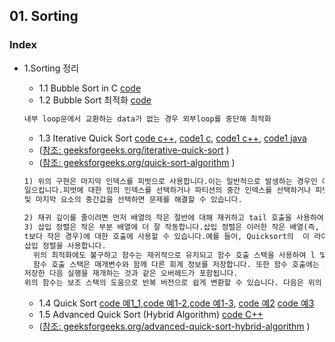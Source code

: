 
## 01. Sorting
### Index
* 1.Sorting 정리
  * 1.1 Bubble Sort in C [code](https://github.com/csbyun-data/C-Pro/blob/main/chap04/Sorting/BubbleSort1.c)
  * 1.2 Bubble Sort 최적화 [code](https://github.com/csbyun-data/C-Pro/blob/main/chap04/Sorting/BubbleSort2.c)
  ```c
  내부 loop문에서 교환하는 data가 없는 경우 외부loop를 중단해 최적화
  ```
  * 1.3 Iterative Quick Sort [code c++](https://github.com/csbyun-data/C-Pro/blob/main/chap04/Sorting/Iterative_Quick_Sort1.cpp), [code1 c](https://github.com/csbyun-data/C-Pro/blob/main/chap04/Sorting/Iterative_recursive_Quick_Sort1.c), [code1 c++](https://github.com/csbyun-data/C-Pro/blob/main/chap04/Sorting/Iterative_recursive_Quick_Sort1.cpp), [code1 java](https://github.com/csbyun-data/C-Pro/blob/main/chap04/Sorting/Iterative_recursive_Quick_sort1.java)
  * ([참조: geeksforgeeks.org/iterative-quick-sort](https://www.geeksforgeeks.org/iterative-quick-sort/) )
  * ([참조: geeksforgeeks.org/quick-sort-algorithm](https://www.geeksforgeeks.org/quick-sort-algorithm/) )
  
  ```txt
  1) 위의 구현은 마지막 인덱스를 피벗으로 사용합니다.이는 일반적으로 발생하는 경우인 이미 정렬된 배열에서 최악의 동작을
  일으킵니다.피벗에 대한 임의 인덱스를 선택하거나 파티션의 중간 인덱스를 선택하거나 피벗에 대한 파티션의 첫 번째, 중간
  및 마지막 요소의 중간값을 선택하면 문제를 해결할 수 있습니다.
  
  2) 재귀 깊이를 줄이려면 먼저 배열의 작은 절반에 대해 재귀하고 tail 호출을 사용하여 다른 절반으로 재귀합니다.
  3) 삽입 정렬은 작은 부분 배열에 더 잘 작동합니다.삽입 정렬은 이러한 작은 배열(즉, 길이가 실험적으로 결정된 임계값
  t보다 작은 경우)에 대한 호출에 사용할 수 있습니다.예를 들어, Quicksort의  이 라이브러리 구현은 크기 7 미만의
  삽입 정렬을 사용합니다.
    위의 최적화에도 불구하고 함수는 재귀적으로 유지되고 함수 호출 스택을 사용하여 l 및 h의 중간 값을 저장합니다.
    함수 호출 스택은 매개변수와 함께 다른 회계 정보를 저장합니다. 또한 함수 호출에는 호출자 함수의 활성화 레코드를
  저장한 다음 실행을 재개하는 것과 같은 오버헤드가 포함됩니다.
  위의 함수는 보조 스택의 도움으로 반복 버전으로 쉽게 변환할 수 있습니다. 다음은 위의 재귀 코드의 반복 구현입니다. 
  ```
  * 1.4 Quick Sort [code 예1_1](https://github.com/csbyun-data/C-Pro/blob/main/chap04/Sorting/Quick_Sort1.cpp),[code 예1-2](https://github.com/csbyun-data/C-Pro/blob/main/chap04/Sorting/Quick_Sort1_1.cpp),[code 예1-3](https://github.com/csbyun-data/C-Pro/blob/main/chap04/Sorting/Quick_Sort1_2.cpp), [code 예2](https://github.com/csbyun-data/C-Pro/blob/main/chap04/Sorting/Quick_Sort2.cpp) [code 예3]()
  * 1.5 Advanced Quick Sort (Hybrid Algorithm) [code C++](https://github.com/csbyun-data/C-Pro/blob/main/chap04/Sorting/Hybrid_Quick_Sort.cpp)
  * ([참조: geeksforgeeks.org/advanced-quick-sort-hybrid-algorithm](https://www.geeksforgeeks.org/advanced-quick-sort-hybrid-algorithm/) )
  


